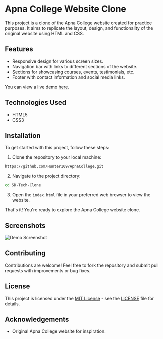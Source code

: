 # Apna College Website Clone

This project is a clone of the Apna College website created for practice purposes. It aims to replicate the layout, design, and functionality of the original website using HTML and CSS.

## Features

- Responsive design for various screen sizes.
- Navigation bar with links to different sections of the website.
- Sections for showcasing courses, events, testimonials, etc.
- Footer with contact information and social media links.

You can view a live demo [here](https://hunter109.github.io/ApnaCollge/).


## Technologies Used

- HTML5
- CSS3

## Installation

To get started with this project, follow these steps:

1. Clone the repository to your local machine:

```bash
https://github.com/Hunter109/ApnaCollege.git
```

2. Navigate to the project directory:

```bash
cd SD-Tech-Clone
```

3. Open the `index.html` file in your preferred web browser to view the website.

That's it! You're ready to explore the Apna College website clone.

## Screenshots

![Demo Screenshot](https://example.com/path/to/your/screenshot.png)

## Contributing

Contributions are welcome! Feel free to fork the repository and submit pull requests with improvements or bug fixes.

## License

This project is licensed under the [MIT License](https://opensource.org/licenses/MIT) - see the [LICENSE](LICENSE) file for details.

## Acknowledgements

- Original Apna College website for inspiration.
